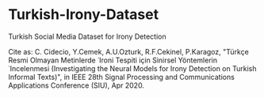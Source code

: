 # Turkish-Irony-Dataset
Turkish Social Media Dataset for Irony Detection


Cite as: C. Cidecio, Y.Cemek, A.U.Ozturk, R.F.Cekinel, P.Karagoz, "Türkçe Resmi Olmayan Metinlerde ˙Ironi Tespiti için Sinirsel Yöntemlerin ˙Incelenmesi (Investigating the Neural Models for Irony Detection on Turkish Informal Texts)",  in IEEE 28th Signal Processing and Communications Applications Conference (SIU), Apr 2020.
